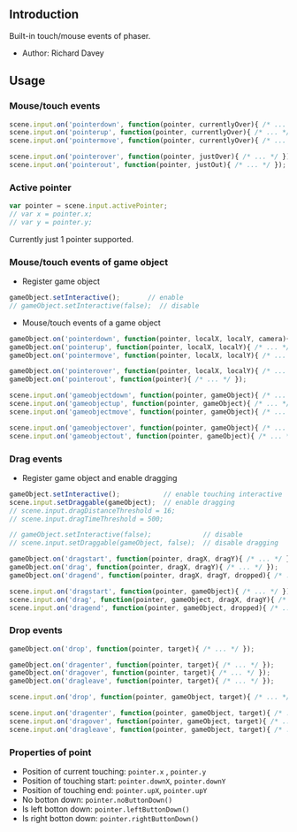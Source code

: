 ## Introduction

Built-in touch/mouse events of phaser.

- Author: Richard Davey

## Usage

### Mouse/touch events

```javascript
scene.input.on('pointerdown', function(pointer, currentlyOver){ /* ... */ });
scene.input.on('pointerup', function(pointer, currentlyOver){ /* ... */ });
scene.input.on('pointermove', function(pointer, currentlyOver){ /* ... */ });

scene.input.on('pointerover', function(pointer, justOver){ /* ... */ });
scene.input.on('pointerout', function(pointer, justOut){ /* ... */ });
```

### Active pointer

```javascript
var pointer = scene.input.activePointer;
// var x = pointer.x;
// var y = pointer.y;
```

Currently just 1 pointer supported.

### Mouse/touch events of game object

- Register game object

```javascript
gameObject.setInteractive();       // enable
// gameObject.setInteractive(false);  // disable
```

- Mouse/touch events of a game object

```javascript
gameObject.on('pointerdown', function(pointer, localX, localY, camera){ /* ... */ });
gameObject.on('pointerup', function(pointer, localX, localY){ /* ... */ });
gameObject.on('pointermove', function(pointer, localX, localY){ /* ... */ });

gameObject.on('pointerover', function(pointer, localX, localY){ /* ... */ });
gameObject.on('pointerout', function(pointer){ /* ... */ });
```

```javascript
scene.input.on('gameobjectdown', function(pointer, gameObject){ /* ... */ });
scene.input.on('gameobjectup', function(pointer, gameObject){ /* ... */ });
scene.input.on('gameobjectmove', function(pointer, gameObject){ /* ... */ });

scene.input.on('gameobjectover', function(pointer, gameObject){ /* ... */ });
scene.input.on('gameobjectout', function(pointer, gameObject){ /* ... */ });
```

### Drag events

- Register game object and enable dragging

```javascript
gameObject.setInteractive();           // enable touching interactive
scene.input.setDraggable(gameObject);  // enable dragging
// scene.input.dragDistanceThreshold = 16;
// scene.input.dragTimeThreshold = 500;

// gameObject.setInteractive(false);             // disable
// scene.input.setDraggable(gameObject, false);  // disable dragging
```

```javascript
gameObject.on('dragstart', function(pointer, dragX, dragY){ /* ... */ });
gameObject.on('drag', function(pointer, dragX, dragY){ /* ... */ });
gameObject.on('dragend', function(pointer, dragX, dragY, dropped){ /* ... */ });
```

```javascript
scene.input.on('dragstart', function(pointer, gameObject){ /* ... */ });
scene.input.on('drag', function(pointer, gameObject, dragX, dragY){ /* ... */ });
scene.input.on('dragend', function(pointer, gameObject, dropped){ /* ... */ });
```

### Drop events

```javascript
gameObject.on('drop', function(pointer, target){ /* ... */ });

gameObject.on('dragenter', function(pointer, target){ /* ... */ });
gameObject.on('dragover', function(pointer, target){ /* ... */ });
gameObject.on('dragleave', function(pointer, target){ /* ... */ });
```

```javascript
scene.input.on('drop', function(pointer, gameObject, target){ /* ... */ });

scene.input.on('dragenter', function(pointer, gameObject, target){ /* ... */ });
scene.input.on('dragover', function(pointer, gameObject, target){ /* ... */ });
scene.input.on('dragleave', function(pointer, gameObject, target){ /* ... */ });
```

### Properties of point

- Position of current touching: `pointer.x` , `pointer.y`
- Position of touching start: `pointer.downX`, `pointer.downY`
- Position of touching end: `pointer.upX`, `pointer.upY`
- No botton down: `pointer.noButtonDown()`
- Is left botton down: `pointer.leftButtonDown()`
- Is right botton down: `pointer.rightButtonDown()`